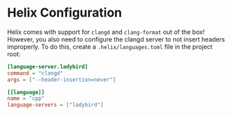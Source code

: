 # Helix Configuration
Helix comes with support for `clangd` and `clang-format` out of the box! However, you also need to configure the clangd server to not insert headers improperly. To do this, create a `.helix/languages.toml` file in the project root:
```toml
[language-server.ladybird]
command = "clangd"
args = ["--header-insertion=never"]

[[language]]
name = "cpp"
language-servers = ["ladybird"]
```
